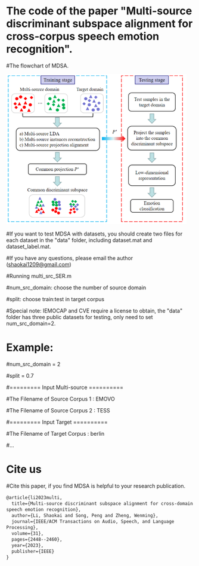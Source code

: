 # The code of the paper "Multi-source discriminant subspace alignment for cross-corpus speech emotion recognition".

#The flowchart of MDSA.

![image](https://github.com/shaokai1209/shaokai1209/blob/main/2023%20TASLP.png)

#If you want to test MDSA with datasets, you should create two files for each dataset in the "data" folder, including dataset.mat and dataset_label.mat.

#If you have any questions, please email the author (shaokai1209@gmail.com)

#Running multi_src_SER.m

#num_src_domain: choose the number of source domain

#split: choose train:test in target corpus

#Special note: IEMOCAP and CVE require a license to obtain, the "data" folder has three public datasets for testing, only need to set num_src_domain=2.

# Example:  

#num_src_domain = 2

#split = 0.7

#========= Input Multi-source ==========

#The Filename of Source Corpus 1 : EMOVO

#The Filename of Source Corpus 2 : TESS

#========= Input Target ==========

#The Filename of Target Corpus : berlin

#...

#  Cite us
#Cite this paper, if you find MDSA is helpful to your research publication.
```
@article{li2023multi,
  title={Multi-source discriminant subspace alignment for cross-domain speech emotion recognition},
  author={Li, Shaokai and Song, Peng and Zheng, Wenming},
  journal={IEEE/ACM Transactions on Audio, Speech, and Language Processing},
  volume={31},
  pages={2448--2460},
  year={2023},
  publisher={IEEE}
}
```
